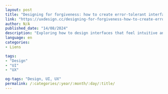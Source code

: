 ```yaml
---
layout: post
title: "Designing for forgiveness: how to create error-tolerant interfaces"
link: "https://uxdesign.cc/designing-for-forgiveness-how-to-create-error-tolerant-interfaces-af9146c8072b"
author: N/A
published_date: "14/08/2024"
description: "Exploring how to design interfaces that feel intuitive and forgiving, even when users make mistakes."
language: en
categories:
- Liens

tags:
- "Design"
- "UI"
- "UX"

og-tags: "Design, UI, UX"
permalink: /:categories/:year/:month/:day/:title/
---
```

